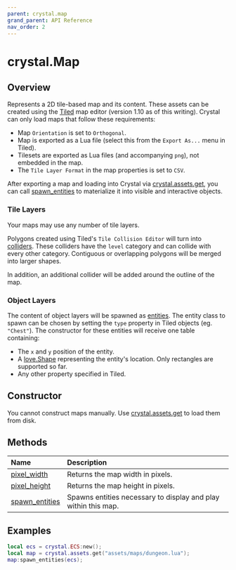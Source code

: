 ```yaml
---
parent: crystal.map
grand_parent: API Reference
nav_order: 2
---
```


# crystal.Map

## Overview

Represents a 2D tile-based map and its content. These assets can be created using the [Tiled](https://www.mapeditor.org/) map editor (version 1.10 as of this writing). Crystal can only load maps that follow these requirements:

- Map `Orientation` is set to `Orthogonal`.
- Map is exported as a Lua file (select this from the `Export As...` menu in Tiled).
- Tilesets are exported as Lua files (and accompanying `png`), not embedded in the map.
- The `Tile Layer Format` in the map properties is set to `CSV`.

After exporting a map and loading into Crystal via [crystal.assets.get](get), you can call [spawn_entities](map_spawn_entities) to materialize it into visible and interactive objects.

### Tile Layers

Your maps may use any number of tile layers.

Polygons created using Tiled's `Tile Collision Editor` will turn into [colliders](/crystal/api/physics/collider). These colliders have the `level` category and can collide with every other category. Contiguous or overlapping polygons will be merged into larger shapes.

In addition, an additional collider will be added around the outline of the map.

### Object Layers

The content of object layers will be spawned as [entities](/crystal/api/ecs/entity). The entity class to spawn can be chosen by setting the `type` property in Tiled objects (eg. `"Chest"`). The constructor for these entities will receive one table containing:

- The `x` and `y` position of the entity.
- A [love.Shape](https://love2d.org/wiki/Shape) representing the entity's location. Only rectangles are supported so far.
- Any other property specified in Tiled.

## Constructor

You cannot construct maps manually. Use [crystal.assets.get](get) to load them from disk.

## Methods

| Name                                 | Description                                                    |
| :----------------------------------- | :------------------------------------------------------------- |
| [pixel_width](map_pixel_width)       | Returns the map width in pixels.                               |
| [pixel_height](map_pixel_height)     | Returns the map height in pixels.                              |
| [spawn_entities](map_spawn_entities) | Spawns entities necessary to display and play within this map. |

## Examples

```lua
local ecs = crystal.ECS:new();
local map = crystal.assets.get("assets/maps/dungeon.lua");
map:spawn_entities(ecs);
```
